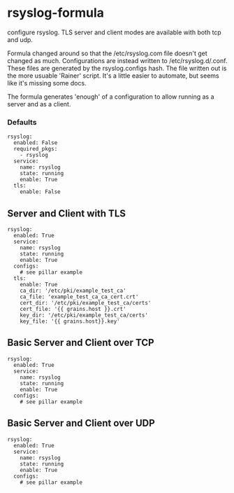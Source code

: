 # rsyslog-formula
configure rsyslog. TLS server and client modes are available with both tcp and udp.

Formula changed around so that the /etc/rsyslog.com file doesn't get changed as much. Configurations are instead written to /etc/rsyslog.d/<name>.conf. These files are generated by the rsyslog.configs hash. The file written out is the more usuable 'Rainer' script. It's a little easier to automate, but seems like it's missing some docs. 

The formula generates 'enough' of a configuration to allow running as a server and as a client.

### Defaults
```
rsyslog:
  enabled: False
  required_pkgs:
    - rsyslog
  service:
    name: rsyslog
    state: running
    enable: True
  tls:
    enable: False
```
## Server and Client with TLS
```
rsyslog:
  enabled: True
  service:
    name: rsyslog
    state: running
    enable: True
  configs:
    # see pillar example
  tls:
    enable: True
    ca_dir: '/etc/pki/example_test_ca'
    ca_file: 'example_test_ca_ca_cert.crt'
    cert_dir: '/etc/pki/example_test_ca/certs'
    cert_file: '{{ grains.host }}.crt'
    key_dir: '/etc/pki/example_test_ca/certs'
    key_file: '{{ grains.host}}.key'
```
## Basic Server and Client over TCP
```
rsyslog:
  enabled: True
  service:
    name: rsyslog
    state: running
    enable: True
  configs:
    # see pillar example
```
## Basic Server and Client over UDP
```
rsyslog:
  enabled: True
  service:
    name: rsyslog
    state: running
    enable: True
  configs:
    # see pillar example
```
